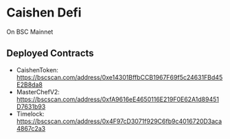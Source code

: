 # Caishen Defi

On BSC Mainnet

## Deployed Contracts

* CaishenToken: https://bscscan.com/address/0xe14301BffbCCB1967F69f5c24631FBd45E2B8da8
* MasterChefV2: https://bscscan.com/address/0xfA9616eE4650116E219F0E62A1d89451D7631b93
* Timelock: https://bscscan.com/address/0x4F97cD3071f929C6fb9c4016720D3aca4867c2a3
